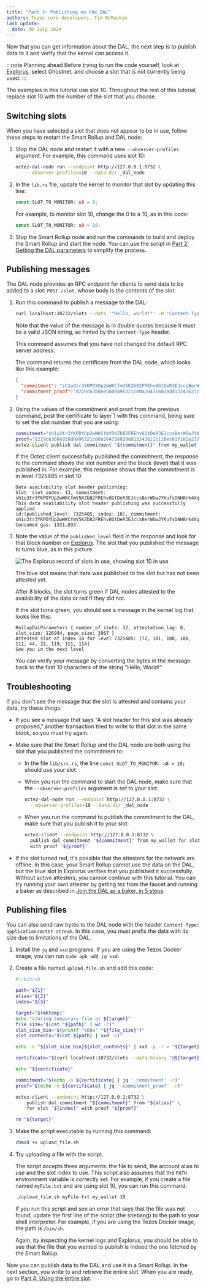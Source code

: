 ```yaml
---
title: "Part 3: Publishing on the DAL"
authors: Tezos core developers, Tim McMackin
last_update:
  date: 30 July 2024
---
```


Now that you can get information about the DAL, the next step is to publish data to it and verify that the kernel can access it.

:::note Planning ahead
Before trying to run the code yourself, look at [Explorus](https://explorus.io/dal), select Ghostnet, and choose a slot that is not currently being used.
:::

The examples in this tutorial use slot 10.
Throughout the rest of this tutorial, replace slot 10 with the number of the slot that you choose.

## Switching slots

When you have selected a slot that does not appear to be in use, follow these steps to restart the Smart Rollup and DAL node:

1. Stop the DAL node and restart it with a new `--observer-profiles` argument.
For example, this command uses slot 10:

   ```bash
   octez-dal-node run --endpoint http://127.0.0.1:8732 \
       --observer-profiles=10 --data-dir _dal_node
   ```

1. In the `lib.rs` file, update the kernel to monitor that slot by updating this line:

   ```rust
   const SLOT_TO_MONITOR: u8 = 0;
   ```

   For example, to monitor slot 10, change the 0 to a 10, as in this code:

   ```rust
   const SLOT_TO_MONITOR: u8 = 10;
   ```

1. Stop the Smart Rollup node and run the commands to build and deploy the Smart Rollup and start the node.
You can use the script in [Part 2: Getting the DAL parameters](/tutorials/build-files-archive-with-dal/get-dal-params) to simplify the process.

## Publishing messages

The DAL node provides an RPC endpoint for clients to send data to be added to a slot: `POST /slot`, whose body is the contents of the slot.

1. Run this command to publish a message to the DAL:

   ```bash
   curl localhost:10732/slots --data '"Hello, world!"' -H 'Content-Type: application/json'
   ```

   Note that the value of the message is in double quotes because it must be a valid JSON string, as hinted by the `Content-Type` header.

   This command assumes that you have not changed the default RPC server address.

   The command returns the certificate from the DAL node, which looks like this example:

   ```json
   {
     "commitment": "sh1u3tr3YKPDYUp2wWKCfmV5KZb82FREhv8GtDeR3EJccsBerWGwJYKufsDNH8rk4XqGrXdooZ",
     "commitment_proof":"8229c63b8e858d9a96321c80a204756020dd13243621c11bec61f182a23714cf6e0985675fff45f1164657ad0c7b9418"
   }
   ```

1. Using the values of the commitment and proof from the previous command, post the certificate to layer 1 with this command, being sure to set the slot number that you are using:

   ```bash
   commitment="sh1u3tr3YKPDYUp2wWKCfmV5KZb82FREhv8GtDeR3EJccsBerWGwJYKufsDNH8rk4XqGrXdooZ"
   proof="8229c63b8e858d9a96321c80a204756020dd13243621c11bec61f182a23714cf6e0985675fff45f1164657ad0c7b9418"
   octez-client publish dal commitment "${commitment}" from my_wallet for slot 10 with proof "${proof}"
   ```

   If the Octez client successfully published the commitment, the response to the command shows the slot number and the block (level) that it was published in.
   For example, this response shows that the commitment is in level 7325485 in slot 10:

   ```
   Data availability slot header publishing:
   Slot: slot_index: 13, commitment: sh1u3tr3YKPDYUp2wWKCfmV5KZb82FREhv8GtDeR3EJccsBerWGwJYKufsDNH8rk4XqGrXdooZ
   This data availability slot header publishing was successfully applied
   id:(published_level: 7325485, index: 10), commitment: sh1u3tr3YKPDYUp2wWKCfmV5KZb82FREhv8GtDeR3EJccsBerWGwJYKufsDNH8rk4XqGrXdooZ
   Consumed gas: 1331.033
   ```

1. Note the value of the `published_level` field in the response and look for that block number on [Explorus](https://explorus.io/dal).
The slot that you published the message to turns blue, as in this picture:

   ![The Explorus record of slots in use, showing slot 10 in use](/img/tutorials/dal-explorus-blue-slot.png)

   The blue slot means that data was published to the slot but has not been attested yet.

   After 8 blocks, the slot turns green if DAL nodes attested to the availability of the data or red if they did not.

   If the slot turns green, you should see a message in the kernel log that looks like this:

   ```
   RollupDalParameters { number_of_slots: 32, attestation_lag: 8, slot_size: 126944, page_size: 3967 }
   Attested slot at index 10 for level 7325485: [72, 101, 108, 108, 111, 44, 32, 119, 111, 114]
   See you in the next level
   ```

   You can verify your message by converting the bytes in the message back to the first 10 characters of the string "Hello, World!"

## Troubleshooting

If you don't see the message that the slot is attested and contains your data, try these things:

- If you see a message that says "A slot header for this slot was already proposed," another transaction tried to write to that slot in the same block, so you must try again.

- Make sure that the Smart Rollup and the DAL node are both using the slot that you published the commitment to:

   - In the file `lib/src.rs`, the line `const SLOT_TO_MONITOR: u8 = 10;` should use your slot.
   - When you run the command to start the DAL node, make sure that the `--observer-profiles` argument is set to your slot:

      ```bash
      octez-dal-node run --endpoint http://127.0.0.1:8732 \
        --observer-profiles=10 --data-dir _dal_node
      ```
   - When you run the command to publish the commitment to the DAL, make sure that you publish it to your slot:

      ```bash
      octez-client --endpoint http://127.0.0.1:8732 \
        publish dal commitment "${commitment}" from my_wallet for slot 10 \
        with proof "${proof}"
      ```

- If the slot turned red, it's possible that the attesters for the network are offline.
In this case, your Smart Rollup cannot use the data on the DAL, but the blue slot in Explorus verifies that you published it successfully.
Without active attesters, you cannot continue with this tutorial.
You can try running your own attester by getting tez from the faucet and running a baker as described in [Join the DAL as a baker, in 5 steps](/tutorials/join-dal-baker).

## Publishing files

You can also send raw bytes to the DAL node with the header `Content-Type: application/octet-stream`.
In this case, you must prefix the data with its size due to limitations of the DAL.

1. Install the `jq` and `xxd` programs.
If you are using the Tezos Docker image, you can run `sudo apk add jq xxd`.

1. Create a file named `upload_file.sh` and add this code:

   ```bash
   #!/bin/sh

   path="${1}"
   alias="${2}"
   index="${3}"

   target="$(mktemp)"
   echo "storing temporary file at ${target}"
   file_size="$(cat "${path}" | wc -c)"
   slot_size_bin="$(printf "%08x" "${file_size}")"
   slot_contents="$(cat ${path} | xxd -p)"

   echo -n "${slot_size_bin}${slot_contents}" | xxd -p -r > "${target}"

   certificate="$(curl localhost:10732/slots --data-binary "@${target}" -H 'Content-Type: application/octet-stream')"

   echo "${certificate}"

   commitment="$(echo -n ${certificate} | jq '.commitment' -r)"
   proof="$(echo -n ${certificate} | jq '.commitment_proof' -r)"

   octez-client --endpoint http://127.0.0.1:8732 \
       publish dal commitment "${commitment}" from "${alias}" \
       for slot "${index}" with proof "${proof}"

   rm "${target}"
   ```

1. Make the script executable by running this command:

   ```bash
   chmod +x upload_file.sh
   ```

1. Try uploading a file with the script.

   The script accepts three arguments: the file to send, the account alias to use and the slot index to use.
   This script also assumes that the `PATH` environment variable is correctly set.
   For example, if you create a file named `myFile.txt` and are using slot 10, you can run this command:

   ```bash
   ./upload_file.sh myFile.txt my_wallet 10
   ```

   If you run this script and see an error that says that the file was not found, update the first line of the script (the shebang) to the path to your shell interpreter.
   For example, if you are using the Tezos Docker image, the path is `/bin/sh`.

   Again, by inspecting the kernel logs and Explorus, you should be able to see that the file that you wanted to publish is indeed the one fetched by the Smart Rollup.

Now you can publish data to the DAL and use it in a Smart Rollup.
In the next section, you write to and retrieve the entire slot.
When you are ready, go to [Part 4: Using the entire slot](/tutorials/build-files-archive-with-dal/using-full-slot).
